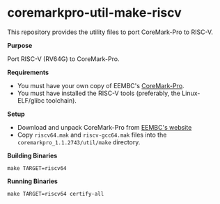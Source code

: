 # coremarkpro-util-make-riscv

This repository provides the utility files to port CoreMark-Pro to RISC-V.

**Purpose**

 Port RISC-V (RV64G) to CoreMark-Pro.
 
**Requirements**

  - You must have your own copy of EEMBC's [CoreMark-Pro](http://www.eembc.org/coremark/faq.php?b=pro).
  - You must have installed the RISC-V tools (preferably, the Linux-ELF/glibc toolchain).

**Setup**

  - Download and unpack CoreMark-Pro from [EEMBC's website](http://www.eembc.org/coremark/download.php?b=pro)
  - Copy `riscv64.mak` and `riscv-gcc64.mak` files into the `coremarkpro_1.1.2743/util/make` directory.

**Building Binaries**

    make TARGET=riscv64

**Running Binaries**

    make TARGET=riscv64 certify-all
